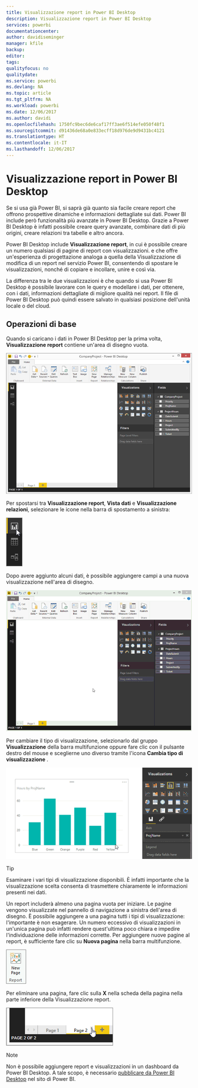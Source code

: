 ```yaml
---
title: Visualizzazione report in Power BI Desktop
description: Visualizzazione report in Power BI Desktop
services: powerbi
documentationcenter: 
author: davidiseminger
manager: kfile
backup: 
editor: 
tags: 
qualityfocus: no
qualitydate: 
ms.service: powerbi
ms.devlang: NA
ms.topic: article
ms.tgt_pltfrm: NA
ms.workload: powerbi
ms.date: 12/06/2017
ms.author: davidi
ms.openlocfilehash: 1750fc9bec6de6caf17ff3ae6f514efe050f48f1
ms.sourcegitcommit: d91436de68a0e833ecff18d976de9d9431bc4121
ms.translationtype: HT
ms.contentlocale: it-IT
ms.lasthandoff: 12/06/2017
---
```

# <a name="report-view-in-power-bi-desktop"></a>Visualizzazione report in Power BI Desktop
Se si usa già Power BI, si saprà già quanto sia facile creare report che offrono prospettive dinamiche e informazioni dettagliate sui dati. Power BI include però funzionalità più avanzate in Power BI Desktop. Grazie a Power BI Desktop è infatti possibile creare query avanzate, combinare dati di più origini, creare relazioni tra tabelle e altro ancora.

Power BI Desktop include **Visualizzazione report**, in cui è possibile creare un numero qualsiasi di pagine di report con visualizzazioni. e che offre un'esperienza di progettazione analoga a quella della Visualizzazione di modifica di un report nel servizio Power BI, consentendo di spostare le visualizzazioni, nonché di copiare e incollare, unire e così via.

La differenza tra le due visualizzazioni è che quando si usa Power BI Desktop è possibile lavorare con le query e modellare i dati, per ottenere, con i dati, informazioni dettagliate di migliore qualità nei report. Il file di Power BI Desktop può quindi essere salvato in qualsiasi posizione dell'unità locale o del cloud.

## <a name="lets-take-a-look"></a>Operazioni di base
Quando si caricano i dati in Power BI Desktop per la prima volta, **Visualizzazione report** contiene un'area di disegno vuota.

![](media/desktop-report-view/pbi_reportviewinpbidesigner_reportview.png)

Per spostarsi tra **Visualizzazione report**, **Vista dati** e **Visualizzazione relazioni**, selezionare le icone nella barra di spostamento a sinistra:

![](media/desktop-report-view/pbi_reportviewinpbidesigner_changeview.png)

Dopo avere aggiunto alcuni dati, è possibile aggiungere campi a una nuova visualizzazione nell'area di disegno.

![](media/desktop-report-view/pbid_reportview_addvis.gif)

Per cambiare il tipo di visualizzazione, selezionarlo dal gruppo **Visualizzazione** della barra multifunzione oppure fare clic con il pulsante destro del mouse e sceglierne uno diverso tramite l'icona **Cambia tipo di visualizzazione** .

![](media/desktop-report-view/pbid_reportview_changevis.gif)

> [!TIP]
> Esaminare i vari tipi di visualizzazione disponibili. È infatti importante che la visualizzazione scelta consenta di trasmettere chiaramente le informazioni presenti nei dati.
> 
> 

Un report includerà almeno una pagina vuota per iniziare. Le pagine vengono visualizzate nel pannello di navigazione a sinistra dell'area di disegno. È possibile aggiungere a una pagina tutti i tipi di visualizzazione: l'importante è non esagerare. Un numero eccessivo di visualizzazioni in un'unica pagina può infatti rendere quest'ultima poco chiara e impedire l'individuazione delle informazioni corrette. Per aggiungere nuove pagine al report, è sufficiente fare clic su **Nuova pagina** nella barra multifunzione.

![](media/desktop-report-view/pbidesignerreportviewnewpage.png)

Per eliminare una pagina, fare clic sulla **X** nella scheda della pagina nella parte inferiore della Visualizzazione report.

![](media/desktop-report-view/pbi_reportviewinpbidesigner_deletepage.png)

> [!NOTE]
> Non è possibile aggiungere report e visualizzazioni in un dashboard da Power BI Desktop. A tale scopo, è necessario [pubblicare da Power BI Desktop](desktop-upload-desktop-files.md) nel sito di Power BI.
> 
> 

